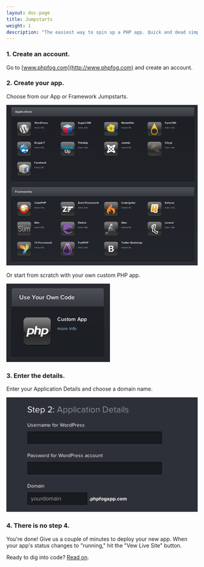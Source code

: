 ```yaml
---
layout: doc-page
title: Jumpstarts
weight: 1
description: "The easiest way to spin up a PHP app. Quick and dead simple."
---
```


### 1. Create an account.

Go to [www.phpfog.com](http://www.phpfog.com) and create an account.

### 2. Create your app.

Choose from our App or Framework Jumpstarts. 

<img class="screenshot" src="/img/screenshots/apps-frameworks.png" alt="App and Framework Jumpstarts"/>

Or start from scratch with your own custom PHP app.

<img class="screenshot" src="/img/screenshots/custom.png" alt="Custom Jumpstart"/>

### 3. Enter the details.

Enter your Application Details and choose a domain name. 

<img class="screenshot" src="/img/screenshots/details.png" alt="App Details"/>

### 4. There is no step 4. 

You're done! Give us a couple of minutes to deploy your new app. When your app's status changes to "running," hit the "Vew Live Site" button.

Ready to dig into code? [Read on](/getting-started/pf-command-line-tool).
